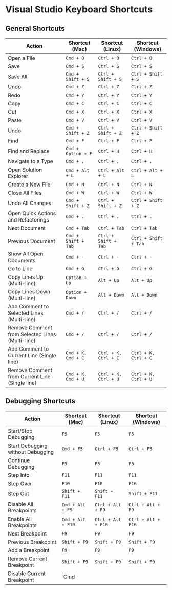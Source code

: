 # Visual Studio Keyboard Shortcuts

## General Shortcuts

| Action                                          | Shortcut (Mac)      | Shortcut (Linux)     | Shortcut (Windows)   |
| ----------------------------------------------- | ------------------- | -------------------- | -------------------- |
| Open a File                                     | `Cmd + O`           | `Ctrl + O`           | `Ctrl + O`           |
| Save                                            | `Cmd + S`           | `Ctrl + S`           | `Ctrl + S`           |
| Save All                                        | `Cmd + Shift + S`   | `Ctrl + Shift + S`   | `Ctrl + Shift + S`   |
| Undo                                            | `Cmd + Z`           | `Ctrl + Z`           | `Ctrl + Z`           |
| Redo                                            | `Cmd + Y`           | `Ctrl + Y`           | `Ctrl + Y`           |
| Copy                                            | `Cmd + C`           | `Ctrl + C`           | `Ctrl + C`           |
| Cut                                             | `Cmd + X`           | `Ctrl + X`           | `Ctrl + X`           |
| Paste                                           | `Cmd + V`           | `Ctrl + V`           | `Ctrl + V`           |
| Undo                                            | `Cmd + Shift + Z`   | `Ctrl + Shift + Z`   | `Ctrl + Shift + Z`   |
| Find                                            | `Cmd + F`           | `Ctrl + F`           | `Ctrl + F`           |
| Find and Replace                                | `Cmd + Option + F`  | `Ctrl + H`           | `Ctrl + H`           |
| Navigate to a Type                              | `Cmd + ,`           | `Ctrl + ,`           | `Ctrl + ,`           |
| Open Solution Explorer                          | `Cmd + Alt + L`     | `Ctrl + Alt + L`     | `Ctrl + Alt + L`     |
| Create a New File                               | `Cmd + N`           | `Ctrl + N`           | `Ctrl + N`           |
| Close All Files                                 | `Cmd + W`           | `Ctrl + W`           | `Ctrl + W`           |
| Undo All Changes                                | `Cmd + Shift + Z`   | `Ctrl + Shift + Z`   | `Ctrl + Shift + Z`   |
| Open Quick Actions and Refactorings             | `Cmd + .`           | `Ctrl + .`           | `Ctrl + .`           |
| Next Document                                   | `Cmd + Tab`         | `Ctrl + Tab`         | `Ctrl + Tab`         |
| Previous Document                               | `Cmd + Shift + Tab` | `Ctrl + Shift + Tab` | `Ctrl + Shift + Tab` |
| Show All Open Documents                         | `Cmd + -`           | `Ctrl + -`           | `Ctrl + -`           |
| Go to Line                                      | `Cmd + G`           | `Ctrl + G`           | `Ctrl + G`           |
| Copy Lines Up (Multi-line)                      | `Option + Up`       | `Alt + Up`           | `Alt + Up`           |
| Copy Lines Down (Multi-line)                    | `Option + Down`     | `Alt + Down`         | `Alt + Down`         |
| Add Comment to Selected Lines (Multi-line)      | `Cmd + /`           | `Ctrl + /`           | `Ctrl + /`           |
| Remove Comment from Selected Lines (Multi-line) | `Cmd + /`           | `Ctrl + /`           | `Ctrl + /`           |
| Add Comment to Current Line (Single line)       | `Cmd + K, Cmd + C`  | `Ctrl + K, Ctrl + C` | `Ctrl + K, Ctrl + C` |
| Remove Comment from Current Line (Single line)  | `Cmd + K, Cmd + U`  | `Ctrl + K, Ctrl + U` | `Ctrl + K, Ctrl + U` |

## Debugging Shortcuts

| Action                            | Shortcut (Mac)    | Shortcut (Linux)   | Shortcut (Windows) |
| --------------------------------- | ----------------- | ------------------ | ------------------ |
| Start/Stop Debugging              | `F5`              | `F5`               | `F5`               |
| Start Debugging without Debugging | `Cmd + F5`        | `Ctrl + F5`        | `Ctrl + F5`        |
| Continue Debugging                | `F5`              | `F5`               | `F5`               |
| Step Into                         | `F11`             | `F11`              | `F11`              |
| Step Over                         | `F10`             | `F10`              | `F10`              |
| Step Out                          | `Shift + F11`     | `Shift + F11`      | `Shift + F11`      |
| Disable All Breakpoints           | `Cmd + Alt + F9`  | `Ctrl + Alt + F9`  | `Ctrl + Alt + F9`  |
| Enable All Breakpoints            | `Cmd + Alt + F10` | `Ctrl + Alt + F10` | `Ctrl + Alt + F10` |
| Next Breakpoint                   | `F9`              | `F9`               | `F9`               |
| Previous Breakpoint               | `Shift + F9`      | `Shift + F9`       | `Shift + F9`       |
| Add a Breakpoint                  | `F9`              | `F9`               | `F9`               |
| Remove Current Breakpoint         | `Shift + F9`      | `Shift + F9`       | `Shift + F9`       |
| Disable Current Breakpoint        | `Cmd              |

